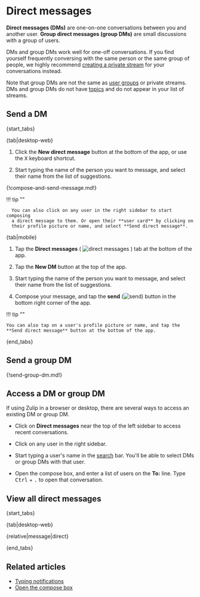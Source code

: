 # Direct messages

**Direct messages (DMs)** are one-on-one conversations between you and
another user. **Group direct messages (group DMs)** are small
discussions with a group of users.

DMs and group DMs work well for one-off conversations. If you find yourself
frequently conversing with the same person or the same group of people, we
highly recommend [creating a private stream](/help/create-a-stream) for your
conversations instead.

Note that group DMs are not the same as [user groups](/help/user-groups) or
private streams. DMs and group DMs do not have [topics](/help/streams-and-topics)
and do not appear in your list of streams.

## Send a DM

{start_tabs}

{tab|desktop-web}

1. Click the **New direct message** button at the bottom of the app, or
   use the <kbd>X</kbd> keyboard shortcut.

1. Start typing the name of the person you want to message, and
   select their name from the list of suggestions.

{!compose-and-send-message.md!}

!!! tip ""

      You can also click on any user in the right sidebar to start composing
      a direct message to them. Or open their **user card** by clicking on
      their profile picture or name, and select **Send direct message**.

{tab|mobile}

1. Tap the **Direct messages**
   ( <img src="/static/images/help/mobile-dm-tab-icon.svg" alt="direct messages" class="mobile-icon"/> )
   tab at the bottom of the app.

1. Tap the **New DM** button at the top of the app.

1. Start typing the name of the person you want to message, and
   select their name from the list of suggestions.

1. Compose your message, and tap the **send**
   (<img src="/static/images/help/mobile-send-circle-icon.svg" alt="send" class="mobile-icon"/>)
   button in the bottom right corner of the app.

!!! tip ""

    You can also tap on a user's profile picture or name, and tap the
    **Send direct message** button at the bottom of the app.

{end_tabs}

## Send a group DM

{!send-group-dm.md!}

## Access a DM or group DM

If using Zulip in a browser or desktop, there are several ways to access an existing DM or group DM.

* Click on **Direct messages** near the top of the left sidebar to access
  recent conversations.

* Click on any user in the right sidebar.

* Start typing a user's name in the [search](/help/search-for-messages) bar.
  You'll be able to select DMs or group DMs with that user.

* Open the compose box, and enter a list of users on the **To:**
  line. Type <kbd>Ctrl</kbd> + <kbd>.</kbd> to open that conversation.

## View all direct messages

{start_tabs}

{tab|desktop-web}

{relative|message|direct}

{end_tabs}

## Related articles

* [Typing notifications](/help/typing-notifications)
* [Open the compose box](/help/open-the-compose-box)
